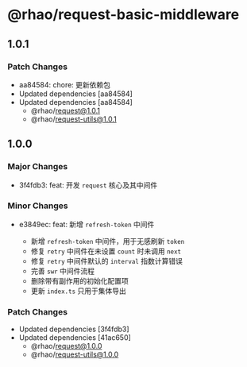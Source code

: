 # @rhao/request-basic-middleware

## 1.0.1

### Patch Changes

- aa84584: chore: 更新依赖包
- Updated dependencies [aa84584]
- Updated dependencies [aa84584]
  - @rhao/request@1.0.1
  - @rhao/request-utils@1.0.1

## 1.0.0

### Major Changes

- 3f4fdb3: feat: 开发 `request` 核心及其中间件

### Minor Changes

- e3849ec: feat: 新增 `refresh-token` 中间件

  - 新增 `refresh-token` 中间件，用于无感刷新 `token`
  - 修复 `retry` 中间件在未设置 `count` 时未调用 `next`
  - 修复 `retry` 中间件默认的 `interval` 指数计算错误
  - 完善 `swr` 中间件流程
  - 删除带有副作用的初始化配置项
  - 更新 `index.ts` 只用于集体导出

### Patch Changes

- Updated dependencies [3f4fdb3]
- Updated dependencies [41ac650]
  - @rhao/request@1.0.0
  - @rhao/request-utils@1.0.0
